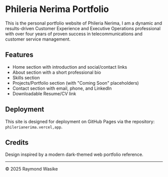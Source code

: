 # Phileria Nerima Portfolio

This is the personal portfolio website of Phileria Nerima, I am a dynamic and results-driven Customer Experience and Executive Operations professional with over four years of proven success in telecommunications and customer service management.

## Features

- Home section with introduction and social/contact links
- About section with a short professional bio
- Skills section
- Projects/Portfolio section (with "Coming Soon" placeholders)
- Contact section with email, phone, and LinkedIn
- Downloadable Resume/CV link

## Deployment

This site is designed for deployment on GitHub Pages via the repository: `philerianerima.vercel,app`.

## Credits

Design inspired by a modern dark-themed web portfolio reference.

---

© 2025 Raymond Wasike
